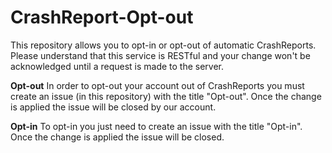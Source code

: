 CrashReport-Opt-out
===================

This repository allows you to opt-in or opt-out of automatic CrashReports. Please understand that this service is RESTful and your change won't be acknowledged until a request is made to the server.

__Opt-out__
In order to opt-out your account out of CrashReports you must create an issue (in this repository) with the title "Opt-out". Once the change is applied the issue will be closed by our account.

__Opt-in__
To opt-in you just need to create an issue with the title "Opt-in". Once the change is applied the issue will be closed.
